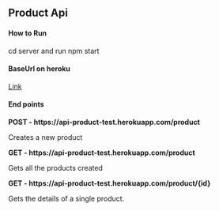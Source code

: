 <h2>Product Api</h2>

<h4>How to Run </h4>
<p> cd  server and run npm start</p>


<h4>BaseUrl on heroku</h4>
<a href="https://api-product-test.herokuapp.com/"> Link </a>

<h4>  End points </h4>
<b> POST - https://api-product-test.herokuapp.com/product  </b>
<p> Creates a new product </p>
<b> GET - https://api-product-test.herokuapp.com/product  </b>
<p> Gets all the products created </p>
<b> GET - https://api-product-test.herokuapp.com/product/{id}  </b>
<p> Gets the details of a single product. </p>



